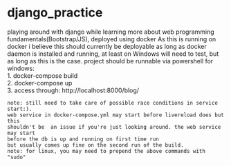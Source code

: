 # django_practice
playing around with django while learning more about web programming fundamentals(Bootstrap/JS), deployed using docker
  As this is running on docker i believe this should currently be deployable as long as docker daemon is installed and running, at least on Windows
  will need to test, but as long as this is the case. project should be runnable via powershell
  for windows:  
    1. docker-compose build   
    2. docker-compose up  
    3. access through: http://localhost:8000/blog/
   
  
    note: still need to take care of possible race conditions in service start:).
    web service in docker-compose.yml may start before livereload does but this 
    shouldn't be  an issue if you're just looking around. the web service may start  
    before the db is up and running on first time run   
    but usually comes up fine on the second run of the build.
    note: for linux, you may need to prepend the above commands with "sudo" 
    

